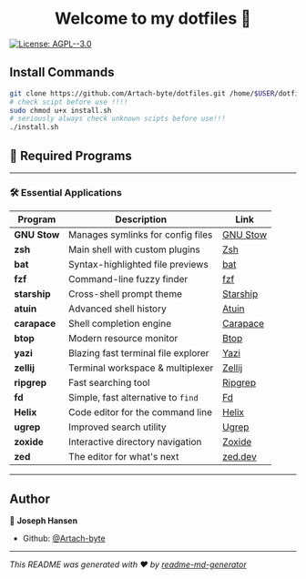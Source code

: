 <h1 align="center">Welcome to my dotfiles 👋</h1>
<p>
  <a href="https://www.gnu.org/licenses/agpl-3.0.en.html" target="_blank">
    <img alt="License: AGPL--3.0" src="https://img.shields.io/badge/License-AGPL--3.0-yellow.svg" />
  </a>
</p>

## Install Commands

```sh
git clone https://github.com/Artach-byte/dotfiles.git /home/$USER/dotfiles && cd /home/$USER/dotfiles
# check scipt before use !!!!
sudo chmod u+x install.sh
# seriously always check unknown scipts before use!!!
./install.sh
```

## 🚀 Required Programs

---

### 🛠️ Essential Applications

| Program      | Description                         | Link                                                |
| ------------ | ----------------------------------- | --------------------------------------------------- |
| **GNU Stow** | Manages symlinks for config files   | [GNU Stow](https://www.gnu.org/software/stow/)      |
| **zsh**      | Main shell with custom plugins      | [Zsh](https://www.zsh.org/)                         |
| **bat**      | Syntax-highlighted file previews    | [bat](https://github.com/sharkdp/bat)               |
| **fzf**      | Command-line fuzzy finder           | [fzf](https://github.com/junegunn/fzf)              |
| **starship** | Cross-shell prompt theme            | [Starship](https://starship.rs/)                    |
| **atuin**    | Advanced shell history              | [Atuin](https://atuin.sh/)                          |
| **carapace** | Shell completion engine             | [Carapace](https://github.com/carapace-sh/carapace) |
| **btop**     | Modern resource monitor             | [Btop](https://github.com/aristocratos/btop)        |
| **yazi**     | Blazing fast terminal file explorer | [Yazi](https://github.com/sxyazi/yazi)              |
| **zellij**   | Terminal workspace & multiplexer    | [Zellij](https://github.com/zellij-org/zellij)      |
| **ripgrep**  | Fast searching tool                 | [Ripgrep](https://github.com/BurntSushi/ripgrep)    |
| **fd**       | Simple, fast alternative to `find`  | [Fd](https://github.com/sharkdp/fd)                 |
| **Helix**    | Code editor for the command line    | [Helix](https://helix-editor.com/)                  |
| **ugrep**    | Improved search utility             | [Ugrep](https://github.com/Genivia/ugrep)           |
| **zoxide**   | Interactive directory navigation    | [Zoxide](https://github.com/ajeetdsouza/zoxide)     |
| **zed**      | The editor for what's next          | [zed.dev](https://zed.dev/)                         |

---

## Author

👤 **Joseph Hansen**

- Github: [@Artach-byte](https://github.com/Artach-byte)

---

_This README was generated with ❤️ by [readme-md-generator](https://github.com/kefranabg/readme-md-generator)_
